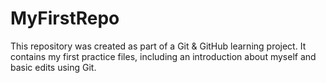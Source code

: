 # MyFirstRepo
This repository was created as part of a Git &amp; GitHub learning project. It contains my first practice files, including an introduction about myself and basic edits using Git.
